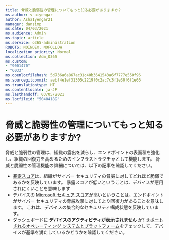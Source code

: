 ```yaml
---
title: 脅威と脆弱性の管理についてもっと知る必要がありますか?
ms.author: v-aiyengar
author: AshaIyengar21
manager: dansimp
ms.date: 04/03/2021
ms.audience: Admin
ms.topic: article
ms.service: o365-administration
ROBOTS: NOINDEX, NOFOLLOW
localization_priority: Normal
ms.collection: Adm_O365
ms.custom:
- "9001470"
- "6033"
ms.openlocfilehash: 5d736a6a867ac31c40b3641543a6f7777e550f96
ms.sourcegitcommit: aebf4e1ef31305c2219f0c2ac7c3f1e30f6f1e66
ms.translationtype: HT
ms.contentlocale: ja-JP
ms.lasthandoff: 03/05/2021
ms.locfileid: "50484189"
---
```

# <a name="need-to-know-more-on-threat--vulnerability-management"></a>脅威と脆弱性の管理についてもっと知る必要がありますか?

脅威と脆弱性の管理は、組織の露出を減らし、エンドポイントの表面積を強化し、組織の回復力を高めるためのインフラストラクチャとして機能します。 脅威と脆弱性の管理機能の詳細については、以下の記事を確認してください。

- [暴露スコア](https://docs.microsoft.com/windows/security/threat-protection/microsoft-defender-atp/tvm-exposure-score)は、組織がサイバー セキュリティの脅威に対してどれほど脆弱であるかを反映しています。 暴露スコアが低いということは、デバイスが悪用されにくいことを意味します
- デバイスの [Microsoft セキュア スコア](https://docs.microsoft.com/windows/security/threat-protection/microsoft-defender-atp/tvm-microsoft-secure-score-devices)が高いということは、エンドポイントがサイバー セキュリティの脅威攻撃に対してより回復力があることを意味します。 これは、デバイスの集合的なセキュリティ構成状態を反映しています。
- ダッシュボードに **デバイスのアクティビティが表示されません** か? [サポートされるオペレーティング システムとプラットフォーム](https://docs.microsoft.com/windows/security/threat-protection/microsoft-defender-atp/tvm-supported-os)をチェックして、デバイスが基準を満たしているかどうかを確認してください。
